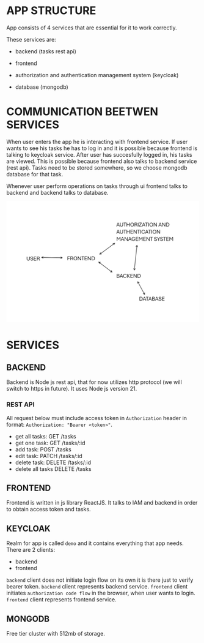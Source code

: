 # APP STRUCTURE

App consists of 4 services that are essential for it to work correctly.

These services are:

- backend (tasks rest api)

- frontend

- authorization and authentication management system (keycloak)

- database (mongodb)

# COMMUNICATION BEETWEN SERVICES

When user enters the app he is interacting with frontend service. If user wants to see his tasks he has to log in and it is possible because frontend is talking to keycloak service. After user has succesfully logged in, his tasks are viewed. This is possible because frontend also talks to backend service (rest api). Tasks need to be stored somewhere, so we choose mongodb database for that task.

Whenever user perform operations on tasks through ui frontend talks to backend and backend talks to database.

![image](img/TODO-APP-STRUCTURE.png)

# SERVICES

## BACKEND

Backend is Node js rest api, that for now utilizes http protocol (we will switch to https in future). It uses Node js version 21.

### REST API

All request below must include access token in `Authorization` header in format:
`Authorization: "Bearer <token>"`.

- get all tasks: GET /tasks
- get one task: GET /tasks/:id
- add task: POST /tasks
- edit task: PATCH /tasks/:id
- delete task: DELETE /tasks/:id
- delete all tasks DELETE /tasks
<!---->

## FRONTEND

Frontend is written in js library ReactJS. It talks to IAM and backend in order to obtain access token and tasks.

## KEYCLOAK

Realm for app is called `demo` and it contains everything that app needs. There are 2 clients:

- backend
- frontend

`backend` client does not initiate login flow on its own it is there just to verify bearer token. `backend` client represents backend service.
`frontend` client initiates `authorization code flow` in the browser, when user wants to login. `frontend` client represents frontend service.

## MONGODB

Free tier cluster with 512mb of storage.
